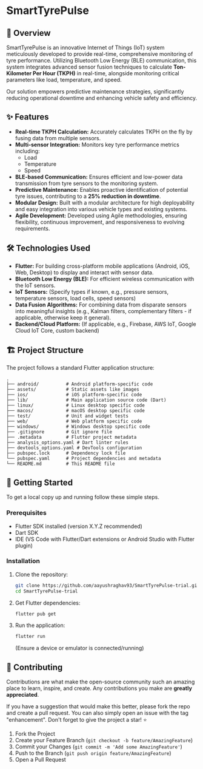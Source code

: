 # SmartTyrePulse

## 🚀 Overview

SmartTyrePulse is an innovative Internet of Things (IoT) system meticulously developed to provide real-time, comprehensive monitoring of tyre performance. Utilizing Bluetooth Low Energy (BLE) communication, this system integrates advanced sensor fusion techniques to calculate **Ton-Kilometer Per Hour (TKPH)** in real-time, alongside monitoring critical parameters like load, temperature, and speed.

Our solution empowers predictive maintenance strategies, significantly reducing operational downtime and enhancing vehicle safety and efficiency.

## ✨ Features

  * **Real-time TKPH Calculation:** Accurately calculates TKPH on the fly by fusing data from multiple sensors.
  * **Multi-sensor Integration:** Monitors key tyre performance metrics including:
      * Load
      * Temperature
      * Speed
  * **BLE-based Communication:** Ensures efficient and low-power data transmission from tyre sensors to the monitoring system.
  * **Predictive Maintenance:** Enables proactive identification of potential tyre issues, contributing to a **25% reduction in downtime**.
  * **Modular Design:** Built with a modular architecture for high deployability and easy integration into various vehicle types and existing systems.
  * **Agile Development:** Developed using Agile methodologies, ensuring flexibility, continuous improvement, and responsiveness to evolving requirements.

## 🛠️ Technologies Used

  * **Flutter:** For building cross-platform mobile applications (Android, iOS, Web, Desktop) to display and interact with sensor data.
  * **Bluetooth Low Energy (BLE):** For efficient wireless communication with the IoT sensors.
  * **IoT Sensors:** (Specify types if known, e.g., pressure sensors, temperature sensors, load cells, speed sensors)
  * **Data Fusion Algorithms:** For combining data from disparate sensors into meaningful insights (e.g., Kalman filters, complementary filters - if applicable, otherwise keep it general).
  * **Backend/Cloud Platform:** (If applicable, e.g., Firebase, AWS IoT, Google Cloud IoT Core, custom backend)

## 🏗️ Project Structure

The project follows a standard Flutter application structure:

```
.
├── android/          # Android platform-specific code
├── assets/           # Static assets like images
├── ios/              # iOS platform-specific code
├── lib/              # Main application source code (Dart)
├── linux/            # Linux desktop specific code
├── macos/            # macOS desktop specific code
├── test/             # Unit and widget tests
├── web/              # Web platform specific code
├── windows/          # Windows desktop specific code
├── .gitignore        # Git ignore file
├── .metadata         # Flutter project metadata
├── analysis_options.yaml # Dart linter rules
├── devtools_options.yaml # DevTools configuration
├── pubspec.lock      # Dependency lock file
└── pubspec.yaml      # Project dependencies and metadata
└── README.md         # This README file
```

## 🚀 Getting Started

To get a local copy up and running follow these simple steps.

### Prerequisites

  * Flutter SDK installed (version X.Y.Z recommended)
  * Dart SDK
  * IDE (VS Code with Flutter/Dart extensions or Android Studio with Flutter plugin)

### Installation

1.  Clone the repository:
    ```bash
    git clone https://github.com/aayushraghav93/SmartTyrePulse-trial.git
    cd SmartTyrePulse-trial
    ```
2.  Get Flutter dependencies:
    ```bash
    flutter pub get
    ```
3.  Run the application:
    ```bash
    flutter run
    ```
    (Ensure a device or emulator is connected/running)

## 🤝 Contributing

Contributions are what make the open-source community such an amazing place to learn, inspire, and create. Any contributions you make are **greatly appreciated**.

If you have a suggestion that would make this better, please fork the repo and create a pull request. You can also simply open an issue with the tag "enhancement".
Don't forget to give the project a star\! ⭐

1.  Fork the Project
2.  Create your Feature Branch (`git checkout -b feature/AmazingFeature`)
3.  Commit your Changes (`git commit -m 'Add some AmazingFeature'`)
4.  Push to the Branch (`git push origin feature/AmazingFeature`)
5.  Open a Pull Request
